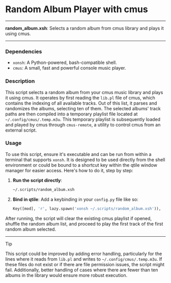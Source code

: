 # Random Album Player with cmus

---

**random_album.xsh**: Selects a random album from cmus library and plays it using cmus.

---

### Dependencies

- `xonsh`: A Python-powered, bash-compatible shell.
- `cmus`: A small, fast and powerful console music player.
  
### Description

This script selects a random album from your cmus music library and plays it using cmus. It operates by first reading the `lib.pl` file of cmus, which contains the indexing of all available tracks. Out of this list, it parses and randomizes the albums, selecting ten of them. The selected albums' track paths are then compiled into a temporary playlist file located at `~/.config/cmus/.temp.m3u`. This temporary playlist is subsequently loaded and played by cmus through `cmus-remote`, a utility to control cmus from an external script. 

### Usage

To use this script, ensure it's executable and can be run from within a terminal that supports `xonsh`. It is designed to be used directly from the shell environment or could be bound to a shortcut key within the qtile window manager for easier access. Here's how to do it, step by step:

1. **Run the script directly**:
   ```bash
   ~/.scripts/random_album.xsh
   ```

2. **Bind in qtile**: Add a keybinding in your `config.py` file like so:
   ```python
   Key([mod], 'r', lazy.spawn('xonsh ~/.scripts/random_album.xsh')),
   ```

After running, the script will clear the existing cmus playlist if opened, shuffle the random album list, and proceed to play the first track of the first random album selected.

---

> [!TIP]
> This script could be improved by adding error handling, particularly for the lines where it reads from `lib.pl` and writes to `~/.config/cmus/.temp.m3u`. If these files do not exist or if there are file permission issues, the script might fail. Additionally, better handling of cases where there are fewer than ten albums in the library would ensure more robust execution.